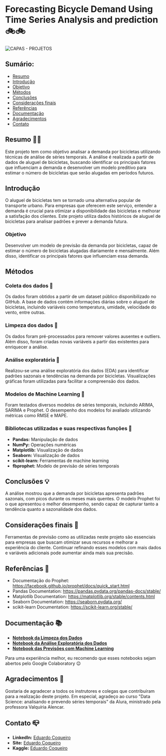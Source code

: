 # Forecasting Bicycle Demand Using Time Series Analysis and prediction 🚲🚲

![CAPAS - PROJETOS](https://github.com/user-attachments/assets/457651c6-f035-4357-8e3c-57d5718c0767)

## Sumário:
- [Resumo](#resumo)
- [Introdução](#introdução)
- [Objetivo](#objetivo)
- [Métodos](#métodos)
- [Conclusões](#conclusões)
- [Considerações finais](#considerações-finais)
- [Referências](#referências)
- [Documentação](#documentação)
- [Agradecimentos](#agradecimentos)
- [Contato](#contato)

## Resumo 🏃‍♀️
Este projeto tem como objetivo analisar a demanda por bicicletas utilizando técnicas de análise de séries temporais. A análise é realizada a partir de dados de aluguel de bicicletas, buscando identificar os principais fatores que influenciam a demanda e desenvolver um modelo preditivo para estimar o número de bicicletas que serão alugadas em períodos futuros.

## Introdução
O aluguel de bicicletas tem se tornado uma alternativa popular de transporte urbano. Para empresas que oferecem este serviço, entender a demanda é crucial para otimizar a disponibilidade das bicicletas e melhorar a satisfação dos clientes. Este projeto utiliza dados históricos de aluguel de bicicletas para analisar padrões e prever a demanda futura.

### Objetivo
Desenvolver um modelo de previsão da demanda por bicicletas, capaz de estimar o número de bicicletas alugadas diariamente e mensalmente. Além disso, identificar os principais fatores que influenciam essa demanda.

## Métodos
### Coleta dos dados 🎲
Os dados foram obtidos a partir de um dataset público disponibilizado no GitHub. A base de dados contém informações diárias sobre o aluguel de bicicletas, incluindo variáveis como temperatura, umidade, velocidade do vento, entre outras.

### Limpeza dos dados 🧹
Os dados foram pré-processados para remover valores ausentes e outliers. Além disso, foram criadas novas variáveis a partir das existentes para enriquecer a análise.

### Análise exploratória 🤿
Realizou-se uma análise exploratória dos dados (EDA) para identificar padrões sazonais e tendências na demanda por bicicletas. Visualizações gráficas foram utilizadas para facilitar a compreensão dos dados.

### Modelos de Machine Learning 🔮
Foram testados diversos modelos de séries temporais, incluindo ARIMA, SARIMA e Prophet. O desempenho dos modelos foi avaliado utilizando métricas como RMSE e MAPE.

### Bibliotecas utilizadas e suas respectivas funções 🐍
- **Pandas:** Manipulação de dados
- **NumPy:** Operações numéricas
- **Matplotlib:** Visualização de dados
- **Seaborn:** Visualização de dados
- **scikit-learn:** Ferramentas de machine learning
- **fbprophet:** Modelo de previsão de séries temporais

## Conclusões 💡
A análise mostrou que a demanda por bicicletas apresenta padrões sazonais, com picos durante os meses mais quentes. O modelo Prophet foi o que apresentou o melhor desempenho, sendo capaz de capturar tanto a tendência quanto a sazonalidade dos dados.

## Considerações finais 🚀
Ferramentas de previsão como as utilizadas neste projeto são essenciais para empresas que buscam otimizar seus recursos e melhorar a experiência do cliente. Continuar refinando esses modelos com mais dados e variáveis adicionais pode aumentar ainda mais sua precisão.

## Referências 📄
- Documentação do Prophet: https://facebook.github.io/prophet/docs/quick_start.html
- Pandas Documentation: https://pandas.pydata.org/pandas-docs/stable/
- Matplotlib Documentation: https://matplotlib.org/stable/contents.html
- Seaborn Documentation: https://seaborn.pydata.org/
- scikit-learn Documentation: https://scikit-learn.org/stable/

## Documentação 📚
- **[Notebook da Limpeza dos Dados](link_do_notebook_limpeza)**
- **[Notebook da Análise Exploratória dos Dados](link_do_notebook_eda)**
- **[Notebook das Previsões com Machine Learning](link_do_notebook_ml)**

Para uma experiência melhor, eu recomendo que esses notebooks sejam abertos pelo Google Colaboratory 😉

## Agradecimentos 👏
Gostaria de agradecer a todos os instrutores e colegas que contribuíram para a realização deste projeto. Em especial, agradeço ao curso "Data Science: analisando e prevendo séries temporais" da Alura, ministrado pela professora Valquíria Alencar.

## Contato 📪
- **LinkedIn:** [Eduardo Coqueiro](https://www.linkedin.com/in/eduardocoqueiro/)
- **Site:** [Eduardo Coqueiro](https://dataguy.my.canva.site/eduardo-coqueiro)
- **Kaggle:** [Eduardo Coqueiro](https://www.kaggle.com)
